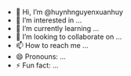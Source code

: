 - 👋 Hi, I’m @huynhnguyenxuanhuy
- 👀 I’m interested in ...
- 🌱 I’m currently learning ...
- 💞️ I’m looking to collaborate on ...
- 📫 How to reach me ...
- 😄 Pronouns: ...
- ⚡ Fun fact: ...

<!---
huynhnguyenxuanhuy/huynhnguyenxuanhuy is a ✨ special ✨ repository because its `README.md` (this file) appears on your GitHub profile.
You can click the Preview link to take a look at your changes.
--->

